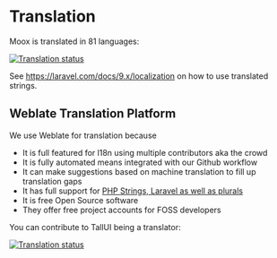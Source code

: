 # Translation

Moox is translated in 81 languages:

<a href="https://hosted.weblate.org/engage/tallui/">
<img src="https://hosted.weblate.org/widgets/tallui/-/multi-auto.svg" alt="Translation status" />
</a>

See https://laravel.com/docs/9.x/localization on how to use translated strings.

## Weblate Translation Platform

We use Weblate for translation because

-   It is full featured for l18n using multiple contributors aka the crowd
-   It is fully automated means integrated with our Github workflow
-   It can make suggestions based on machine translation to fill up translation gaps
-   It has full support for [PHP Strings, Laravel as well as plurals](https://docs.weblate.org/en/latest/formats.html#php)
-   It is free Open Source software
-   They offer free project accounts for FOSS developers

You can contribute to TallUI being a translator:

<a href="https://hosted.weblate.org/engage/tallui/">
<img src="https://hosted.weblate.org/widgets/tallui/-/open-graph.png" alt="Translation status" />
</a>
